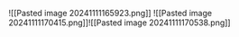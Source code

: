 ![[Pasted image 20241111165923.png]]
![[Pasted image 20241111170415.png]]![[Pasted image 20241111170538.png]]